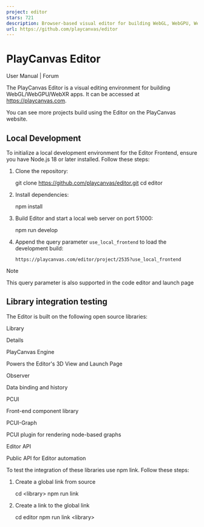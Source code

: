 ```yaml
---
project: editor
stars: 721
description: Browser-based visual editor for building WebGL, WebGPU, WebXR apps
url: https://github.com/playcanvas/editor
---
```


PlayCanvas Editor
=================

User Manual | Forum

The PlayCanvas Editor is a visual editing environment for building WebGL/WebGPU/WebXR apps. It can be accessed at https://playcanvas.com.

You can see more projects build using the Editor on the PlayCanvas website.

Local Development
-----------------

To initialize a local development environment for the Editor Frontend, ensure you have Node.js 18 or later installed. Follow these steps:

1.  Clone the repository:
    
    git clone https://github.com/playcanvas/editor.git
    cd editor
    
2.  Install dependencies:
    
    npm install
    
3.  Build Editor and start a local web server on port 51000:
    
    npm run develop
    
4.  Append the query parameter `use_local_frontend` to load the development build:
    
    ```
    https://playcanvas.com/editor/project/2535?use_local_frontend
    ```
    

Note

This query parameter is also supported in the code editor and launch page

Library integration testing
---------------------------

The Editor is built on the following open source libraries:

Library

Details

PlayCanvas Engine

Powers the Editor's 3D View and Launch Page

Observer

Data binding and history

PCUI

Front-end component library

PCUI-Graph

PCUI plugin for rendering node-based graphs

Editor API

Public API for Editor automation

To test the integration of these libraries use npm link. Follow these steps:

1.  Create a global link from source
    
    cd <library\>
    npm run link
    
2.  Create a link to the global link
    
    cd editor
    npm run link <library\>
